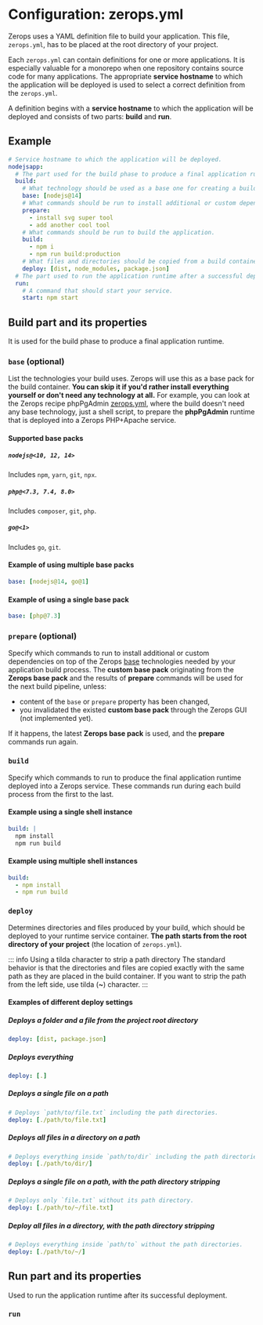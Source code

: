 # Configuration: zerops.yml

Zerops uses a YAML definition file to build your application. This file, `zerops.yml`, has to be placed at the root directory of your project.

Each `zerops.yml` can contain definitions for one or more applications. It is especially valuable for a monorepo when one repository contains source code for many applications. The appropriate **service hostname** to which the application will be deployed is used to select a correct definition from the `zerops.yml`.

A definition begins with a **service hostname** to which the application will be deployed and consists of two parts: **build** and **run**.

## Example

```yaml
# Service hostname to which the application will be deployed.
nodejsapp:
  # The part used for the build phase to produce a final application runtime.
  build:
    # What technology should be used as a base one for creating a build container.
    base: [nodejs@14]
    # What commands should be run to install additional or custom dependencies.
    prepare:
      - install svg super tool
      - add another cool tool
    # What commands should be run to build the application.
    build:
      - npm i
      - npm run build:production
    # What files and directories should be copied from a build container into a runtime container.
    deploy: [dist, node_modules, package.json]
  # The part used to run the application runtime after a successful deployment.
  run:
    # A command that should start your service.
    start: npm start
```

## Build part and its properties

It is used for the build phase to produce a final application runtime.

### `base` (optional)

List the technologies your build uses. Zerops will use this as a base pack for the build container. **You can skip it if you'd rather install everything yourself or don't need any technology at all.** For example, you can look at the Zerops recipe phpPgAdmin [zerops.yml](https://github.com/zeropsio/recipe-phppgadmin/blob/main/zerops.yml), where the build doesn't need any base technology, just a shell script, to prepare the **phpPgAdmin** runtime that is deployed into a Zerops PHP+Apache service.

#### Supported base packs

##### `nodejs@<10, 12, 14>`

Includes `npm`, `yarn`, `git`, `npx`.

##### `php@<7.3, 7.4, 8.0>`

Includes `composer`, `git`, `php`.

##### `go@<1>`

Includes `go`, `git`.

#### Example of using multiple base packs

```yaml
base: [nodejs@14, go@1]
```

#### Example of using a single base pack

```yaml
base: [php@7.3]
```

### `prepare` (optional)

Specify which commands to run to install additional or custom dependencies on top of the Zerops [base](#base-optional) technologies needed by your application build process. The **custom base pack** originating from the **Zerops base pack** and the results of **prepare** commands will be used for the next build pipeline, unless:

* content of the `base` or `prepare` property has been changed,
* you invalidated the existed **custom base pack** through the Zerops GUI (not implemented yet).

If it happens, the latest **Zerops base pack** is used, and the **prepare** commands run again.

### `build`

Specify which commands to run to produce the final application runtime deployed into a Zerops service. These commands run during each build process from the first to the last.

#### Example using a single shell instance

```yaml
build: |
  npm install
  npm run build
```

#### Example using multiple shell instances

```yaml
build:
  - npm install
  - npm run build
```

### `deploy`

Determines directories and files produced by your build, which should be deployed to your runtime service container. **The path starts from the root directory of your project** (the location of `zerops.yml`).

<!-- markdownlint-disable DOCSMD004 -->
::: info Using a tilda character to strip a path directory
The standard behavior is that the directories and files are copied exactly with the same path as they are placed in the build container. If you want to strip the path from the left side, use tilda (**~**) character.
:::
<!-- markdownlint-enable DOCSMD004 -->

#### Examples of different deploy settings

##### Deploys a folder and a file from the project root directory

```yaml
deploy: [dist, package.json]
```

##### Deploys everything

```yaml
deploy: [.]
```

##### Deploys a single file on a path

```yaml
# Deploys `path/to/file.txt` including the path directories.
deploy: [./path/to/file.txt]
```

##### Deploys all files in a directory on a path

```yaml
# Deploys everything inside `path/to/dir` including the path directories.
deploy: [./path/to/dir/]
```

##### Deploys a single file on a path, with the path directory stripping

```yaml
# Deploys only `file.txt` without its path directory.
deploy: [./path/to/~/file.txt]
```

##### Deploy all files in a directory, with the path directory stripping

```yaml
# Deploys everything inside `path/to` without the path directories.
deploy: [./path/to/~/]
```

## Run part and its properties

Used to run the application runtime after its successful deployment.

### `run`

